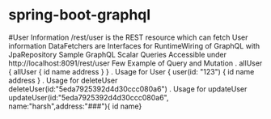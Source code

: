 # spring-boot-graphql


#User Information
 /rest/user is the REST resource which can fetch User information
 DataFetchers are Interfaces for RuntimeWiring of GraphQL with JpaRepository
Sample GraphQL Scalar Queries
 Accessible under http://localhost:8091/rest/user
 Few Example of Query and Mutation
. allUser { allUser { id name address } }
. Usage for User { user(id: "123") { id name address }
. Usage for deleteUser deleteUser(id:"5eda7925392d4d30ccc080a6")
. Usage for updateUser updateUser(id:"5eda7925392d4d30ccc080a6", name:"harsh",address:"###"){ id name}
